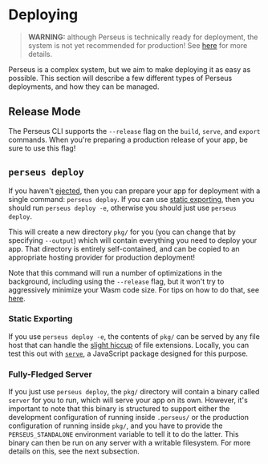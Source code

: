 # Deploying

> **WARNING:** although Perseus is technically ready for deployment, the system is not yet recommended for production! See [here](../what-is-perseus.md#how-stable-is-it) for more details.

Perseus is a complex system, but we aim to make deploying it as easy as possible. This section will describe a few different types of Perseus deployments, and how they can be managed.

## Release Mode

The Perseus CLI supports the `--release` flag on the `build`, `serve`, and `export` commands. When you're preparing a production release of your app, be sure to use this flag!

## `perseus deploy`

If you haven't [ejected](../cli/ejecting.md), then you can prepare your app for deployment with a single command: `perseus deploy`. If you can use [static exporting](../exporting.md), then you should run `perseus deploy -e`, otherwise you should just use `perseus deploy`.

This will create a new directory `pkg/` for you (you can change that by specifying `--output`) which will contain everything you need to deploy your app. That directory is entirely self-contained, and can be copied to an appropriate hosting provider for production deployment!

Note that this command will run a number of optimizations in the background, including using the `--release` flag, but it won't try to aggressively minimize your Wasm code size. For tips on how to do that, see [here](./size.md).

### Static Exporting

If you use `perseus deploy -e`, the contents of `pkg/` can be served by any file host that can handle the [slight hiccup](../exporting.md#file-extensions) of file extensions. Locally, you can test this out with [`serve`](https://github.com/vercel/serve), a JavaScript package designed for this purpose.

### Fully-Fledged Server

If you just use `perseus deploy`, the `pkg/` directory will contain a binary called `server` for you to run, which will serve your app on its own. However, it's important to note that this binary is structured to support either the development configuration of running inside `.perseus/` or the production configuration of running inside `pkg/`, and you have to provide the `PERSEUS_STANDALONE` environment variable to tell it to do the latter. This binary can then be run on any server with a writable filesystem. For more details on this, see the next subsection.

